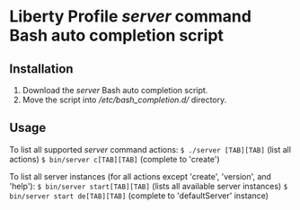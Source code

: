 # Liberty Profile *server* command Bash auto completion script

## Installation

1. Download the *server* Bash auto completion script.
2. Move the script into */etc/bash_completion.d/* directory.

## Usage

To list all supported *server* command actions:
`$ ./server [TAB][TAB]` (list all actions)
`$ bin/server c[TAB][TAB]` (complete to 'create')

To list all server instances (for all actions except 'create', 'version', and 'help'):
`$ bin/server start[TAB][TAB]` (lists all available server instances)
`$ bin/server start de[TAB][TAB]` (complete to 'defaultServer' instance)

